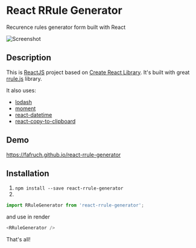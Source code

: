 # React RRule Generator
Recurence rules generator form built with React

![Screenshot](https://cdn.pbrd.co/images/GPNpYYZ.png)

## Description

This is [ReactJS](http://facebook.github.io/react/index.html) project based on [Create React Library](https://github.com/UdiliaInc/create-react-library). It's built with great [rrule.js](https://github.com/jakubroztocil/rrule) library.

It also uses:
* [lodash](https://github.com/lodash/lodash)
* [moment](https://github.com/moment/moment)
* [react-datetime](https://github.com/YouCanBookMe/react-datetime)
* [react-copy-to-clipboard](https://github.com/nkbt/react-copy-to-clipboard)

## Demo
https://fafruch.github.io/react-rrule-generator

## Installation

1. `npm install --save react-rrule-generator`
2. 
```js
import RRuleGenerator from 'react-rrule-generator';
```
and use in render
```js
<RRuleGenerator />
```
That's all!
